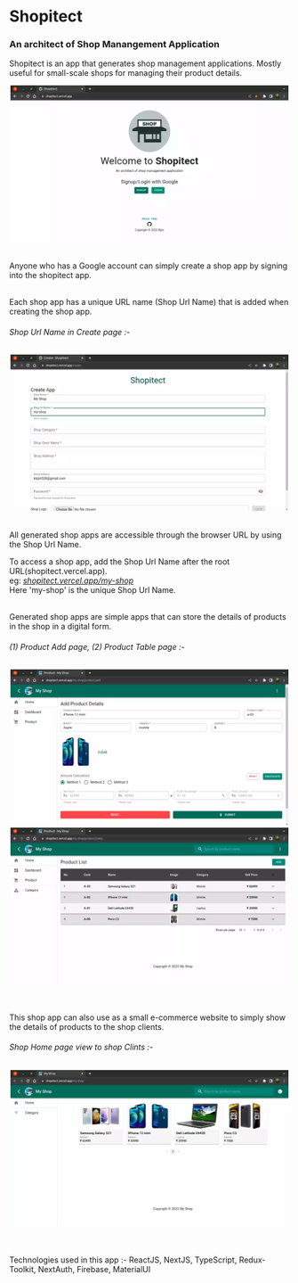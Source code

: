 # Shopitect
### An architect of Shop Manangement Application

Shopitect is an app that generates shop management applications. Mostly useful for small-scale shops for managing their product details.

<div align="center" >
<img src="./public/readme-img/app-home-page.webp" width="500px" />
</div>
<br/>

Anyone who has a Google account can simply create a shop app by signing into the shopitect app.
<br/><br/>

Each shop app has a unique URL name (Shop Url Name) that is added when creating the shop app.
###### Shop Url Name in Create page :-
<div align="center" >
<img src="./public/readme-img/create-page.webp" width="500px" />
</div>
<br/>

All generated shop apps are accessible through the browser URL by using the Shop Url Name.

To access a shop app, add the Shop Url Name after the root URL(shopitect.vercel.app).
<br/>
eg: <em><a href="https://shopitect.vercel.app/my-shop" >shopitect.vercel.app/my-shop</a></em>
<br/>
Here 'my-shop' is the unique Shop Url Name.
<br/>
<br/>

Generated shop apps are simple apps that can store the details of products in the shop in a digital form.
<br/>
###### (1) Product Add page, (2) Product Table page :-
<div align="center" >
<img src="./public/readme-img/product-add-page.webp" width="500px" />
<img src="./public/readme-img/product-table-page.webp" width="500px" />
</div>
<br/>
<br/>

This shop app can also use as a small e-commerce website to simply show the details of products to the shop clients.

###### Shop Home page view to shop Clints :-
<div align="center" >
<img src="./public/readme-img/shop-public-home-page.webp" width="500px" />
</div>
<br/>
<br/>


Technologies used in this app :-
ReactJS, NextJS, TypeScript, Redux-Toolkit, NextAuth, Firebase, MaterialUI
